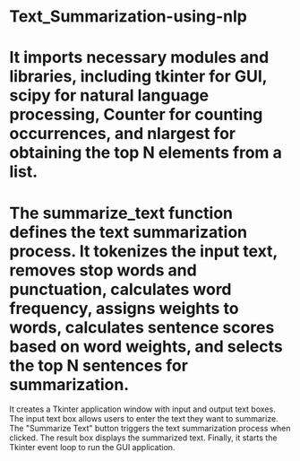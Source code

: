 # Text_Summarization-using-nlp


# It imports necessary modules and libraries, including tkinter for GUI, scipy for natural language processing, Counter for counting occurrences, and nlargest for obtaining the top N elements from a list.
# The summarize_text function defines the text summarization process. It tokenizes the input text, removes stop words and punctuation, calculates word frequency, assigns weights to words, calculates sentence scores based on word weights, and selects the top N sentences for summarization.
It creates a Tkinter application window with input and output text boxes.
The input text box allows users to enter the text they want to summarize.
The "Summarize Text" button triggers the text summarization process when clicked.
The result box displays the summarized text.
Finally, it starts the Tkinter event loop to run the GUI application.
